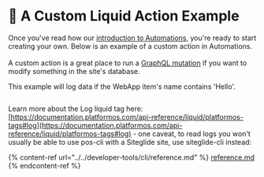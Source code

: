 # 🔹 A Custom Liquid Action Example

Once you've read how our [introduction to Automations](./), you're ready to start creating your own. Below is an example of a custom action in Automations.\
\
A custom action is a great place to run a [GraphQL mutation](../../developer-tools/graphql/tutorials/tutorial-9-using-mutations-to-create-new-records.md) if you want to modify something in the site's database.

This example will log data if the WebApp item's name contains 'Hello'.

<figure><img src="https://d258lu9myqkejp.cloudfront.net/attachment_images/7f83ddff3cc84c4114dba78b9b695501b322737f21768325913fbd5a9b0bf0a41679653557245.png" alt=""><figcaption></figcaption></figure>

Learn more about the Log liquid tag here: [https://documentation.platformos.com/api-reference/liquid/platformos-tags#log](https://documentation.platformos.com/api-reference/liquid/platformos-tags#log) - one caveat, to read logs you won't usually be able to use pos-cli with a Siteglide site, use siteglide-cli instead:

{% content-ref url="../../developer-tools/cli/reference.md" %}
[reference.md](../../developer-tools/cli/reference.md)
{% endcontent-ref %}

